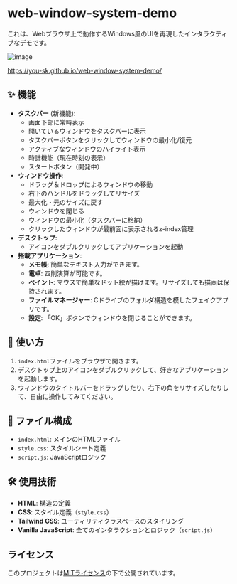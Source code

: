 # web-window-system-demo
これは、Webブラウザ上で動作するWindows風のUIを再現したインタラクティブなデモです。

![image](https://github.com/user-attachments/assets/05668e5d-417a-4182-a8ed-a46863fcc869)

https://you-sk.github.io/web-window-system-demo/

## ✨ 機能

-   **タスクバー** (新機能):
    -   画面下部に常時表示
    -   開いているウィンドウをタスクバーに表示
    -   タスクバーボタンをクリックしてウィンドウの最小化/復元
    -   アクティブなウィンドウのハイライト表示
    -   時計機能（現在時刻の表示）
    -   スタートボタン（開発中）
-   **ウィンドウ操作**:
    -   ドラッグ＆ドロップによるウィンドウの移動
    -   右下のハンドルをドラッグしてリサイズ
    -   最大化・元のサイズに戻す
    -   ウィンドウを閉じる
    -   ウィンドウの最小化（タスクバーに格納）
    -   クリックしたウィンドウが最前面に表示されるz-index管理
-   **デスクトップ**:
    -   アイコンをダブルクリックしてアプリケーションを起動
-   **搭載アプリケーション**:
    -   **メモ帳**: 簡単なテキスト入力ができます。
    -   **電卓**: 四則演算が可能です。
    -   **ペイント**: マウスで簡単なドット絵が描けます。リサイズしても描画は保持されます。
    -   **ファイルマネージャー**: Cドライブのフォルダ構造を模したフェイクアプリです。
    -   **設定**: 「OK」ボタンでウィンドウを閉じることができます。

## 🚀 使い方

1.  `index.html`ファイルをブラウザで開きます。
2.  デスクトップ上のアイコンをダブルクリックして、好きなアプリケーションを起動します。
3.  ウィンドウのタイトルバーをドラッグしたり、右下の角をリサイズしたりして、自由に操作してみてください。

## 📁 ファイル構成

-   `index.html`: メインのHTMLファイル
-   `style.css`: スタイルシート定義
-   `script.js`: JavaScriptロジック

## 🛠️ 使用技術

-   **HTML**: 構造の定義
-   **CSS**: スタイル定義（`style.css`）
-   **Tailwind CSS**: ユーティリティクラスベースのスタイリング
-   **Vanilla JavaScript**: 全てのインタラクションとロジック（`script.js`）

## ライセンス

このプロジェクトは[MITライセンス](https://opensource.org/licenses/MIT)の下で公開されています。
